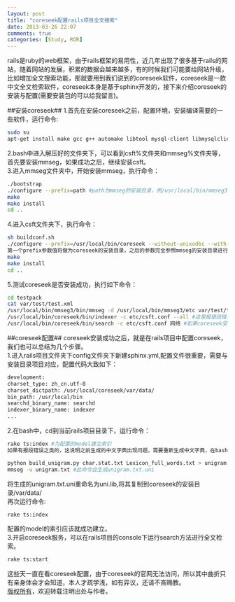 ```yaml
---
layout: post
title: "coreseek配置rails项目全文搜索"
date: 2013-03-26 22:07
comments: true
categories: [Study, ROR]
---
```

rails是ruby的web框架，由于rails框架的易用性，近几年出现了很多基于rails的网站，随着网站的发展，积累的数据会越来越多，有的时候我们可能要给网站升级，比如增加全文搜索功能，那就要用到我们说到的coreseek软件，coreseek是一款中文全文检索软件，coreseek本身是基于sphinx开发的，接下来介绍coreseek的安装与配置(需要安装包的可以给我留言)。
<!--more-->
##安装coreseek##
1.首先在安装coreseek之前，配置环境，安装编译需要的一些软件，运行命令:
```sh
sudo su
apt-get install make gcc g++ automake libtool mysql-client libmysqlclient15-dev libxml2-dev libexpat1-dev
```
2.bash中进入解压好的文件夹下，可以看到csft%文件夹和mmseg%文件夹等，首先要安装mmseg，如果成功之后，继续安装csft。<br>
3.进入mmseg文件夹中，开始安装mmseg，执行命令：
```sh
./bootstrap
./configure --prefix=path #path为mmseg的安装目录，例/usr/local/bin/mmseg3等
make
make install
cd ..
```
4.进入csft文件夹下，执行命令：
```sh	
sh buildconf.sh
./configure --prefix=/usr/local/bin/coreseek --without-unixodbc --with-mmseg --with-mmseg-includes=/usr/local/bin/mmseg3/include/mmseg/ --with-mmseg-libs=/usr/local/bin/mmseg3/lib/ --with-mysql #
第一个prefix参数值将做为coreseek的安装目录，之后的参数完全参照mmseg的安装目录进行设置
make
make install
cd ..
```
5.测试coreseek是否安装成功，执行如下命令：
```sh	
cd testpack
cat var/test/test.xml
/usr/local/bin/mmseg3/bin/mmseg -d /usr/local/bin/mmseg3/etc var/test/test.xml
/usr/local/bin/coreseek/bin/indexer -c etc/csft.conf --all #这里报错段错误，解决:打开csft.conf修改charset_dictpath为uni.lib目录
/usr/local/bin/coreseek/bin/search -c etc/csft.conf 网络 #如果coreseek安装成功，这时应该会返回一定的根据关键字’网络‘搜索到的结果。
```
##coreseek配置##
coreseek安装成功之后，就是在rails项目中配置coreseek，我们也可以总结为几个步骤。<br>
1.进入rails项目文件夹下config文件夹下新建sphinx.yml,配置文件很重要，需要与安装目录项目对应，配置代码大致如下：
```sh
development:
charset_type: zh_cn.utf-8
charset_dictpath: /usr/local/coreseek/var/data/
bin_path: /usr/local/bin
searchd_binary_name: searchd
indexer_binary_name: indexer
...
```
2.在bash中，cd到当前rails项目目录下，运行命令：
```sh	
rake ts:index #为配置的model建立索引
如果有报段错误之类的，这说明之前生成的中文字典出现问题，需要重新生成中文字典，在bash中重新进入到mmseg/data文件夹下

python build_unigram.py char.stat.txt Lexicon_full_words.txt > unigram.txt
mmseg -u unigram.txt #此命令会生成unigram.txt.uni
```
将生成的unigram.txt.uni重命名为uni.lib,将其复制到coreseek的安装目录/var/data/<br>
再次运行命令:
```sh
rake ts:index
```
配置的model的索引应该就成功建立。<br>
3.开启coreseek服务，可以在rails项目的console下运行search方法进行全文检索。
```sh
rake ts:start
```		
这些天一直在看coreseek配置，由于coreseek的官网无法访问，所以其中曲折只有亲身体会才会知道，本人才疏学浅，如有异议，还请不吝赐教。	
[版权所有](http://xeostream.github.com/blog/2013/03/26/rails-coreseek)，欢迎转载注明出处与作者。